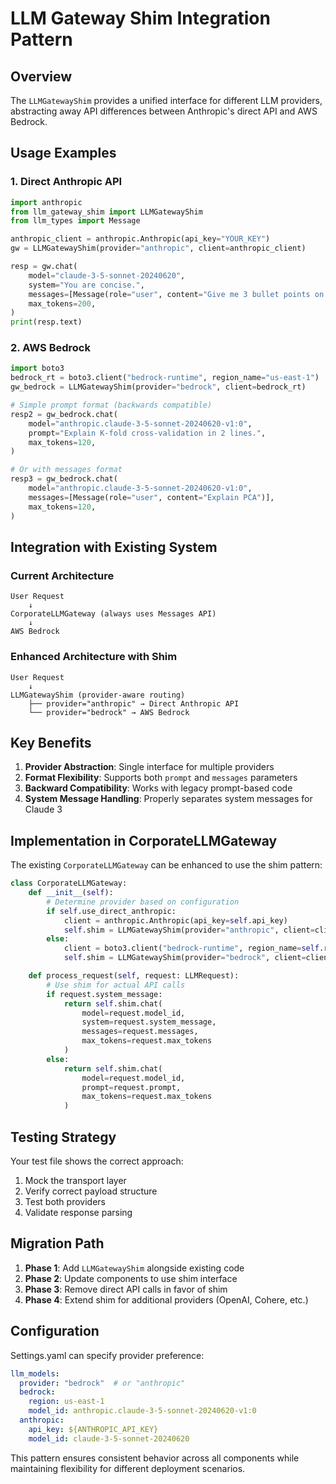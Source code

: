 # LLM Gateway Shim Integration Pattern

## Overview
The `LLMGatewayShim` provides a unified interface for different LLM providers, abstracting away API differences between Anthropic's direct API and AWS Bedrock.

## Usage Examples

### 1. Direct Anthropic API
```python
import anthropic
from llm_gateway_shim import LLMGatewayShim
from llm_types import Message

anthropic_client = anthropic.Anthropic(api_key="YOUR_KEY")
gw = LLMGatewayShim(provider="anthropic", client=anthropic_client)

resp = gw.chat(
    model="claude-3-5-sonnet-20240620",
    system="You are concise.",
    messages=[Message(role="user", content="Give me 3 bullet points on PCA.")],
    max_tokens=200,
)
print(resp.text)
```

### 2. AWS Bedrock
```python
import boto3
bedrock_rt = boto3.client("bedrock-runtime", region_name="us-east-1")
gw_bedrock = LLMGatewayShim(provider="bedrock", client=bedrock_rt)

# Simple prompt format (backwards compatible)
resp2 = gw_bedrock.chat(
    model="anthropic.claude-3-5-sonnet-20240620-v1:0",
    prompt="Explain K-fold cross-validation in 2 lines.",
    max_tokens=120,
)

# Or with messages format
resp3 = gw_bedrock.chat(
    model="anthropic.claude-3-5-sonnet-20240620-v1:0",
    messages=[Message(role="user", content="Explain PCA")],
    max_tokens=120,
)
```

## Integration with Existing System

### Current Architecture
```
User Request
    ↓
CorporateLLMGateway (always uses Messages API)
    ↓
AWS Bedrock
```

### Enhanced Architecture with Shim
```
User Request
    ↓
LLMGatewayShim (provider-aware routing)
    ├── provider="anthropic" → Direct Anthropic API
    └── provider="bedrock" → AWS Bedrock
```

## Key Benefits

1. **Provider Abstraction**: Single interface for multiple providers
2. **Format Flexibility**: Supports both `prompt` and `messages` parameters
3. **Backward Compatibility**: Works with legacy prompt-based code
4. **System Message Handling**: Properly separates system messages for Claude 3

## Implementation in CorporateLLMGateway

The existing `CorporateLLMGateway` can be enhanced to use the shim pattern:

```python
class CorporateLLMGateway:
    def __init__(self):
        # Determine provider based on configuration
        if self.use_direct_anthropic:
            client = anthropic.Anthropic(api_key=self.api_key)
            self.shim = LLMGatewayShim(provider="anthropic", client=client)
        else:
            client = boto3.client("bedrock-runtime", region_name=self.region)
            self.shim = LLMGatewayShim(provider="bedrock", client=client)

    def process_request(self, request: LLMRequest):
        # Use shim for actual API calls
        if request.system_message:
            return self.shim.chat(
                model=request.model_id,
                system=request.system_message,
                messages=request.messages,
                max_tokens=request.max_tokens
            )
        else:
            return self.shim.chat(
                model=request.model_id,
                prompt=request.prompt,
                max_tokens=request.max_tokens
            )
```

## Testing Strategy

Your test file shows the correct approach:
1. Mock the transport layer
2. Verify correct payload structure
3. Test both providers
4. Validate response parsing

## Migration Path

1. **Phase 1**: Add `LLMGatewayShim` alongside existing code
2. **Phase 2**: Update components to use shim interface
3. **Phase 3**: Remove direct API calls in favor of shim
4. **Phase 4**: Extend shim for additional providers (OpenAI, Cohere, etc.)

## Configuration

Settings.yaml can specify provider preference:
```yaml
llm_models:
  provider: "bedrock"  # or "anthropic"
  bedrock:
    region: us-east-1
    model_id: anthropic.claude-3-5-sonnet-20240620-v1:0
  anthropic:
    api_key: ${ANTHROPIC_API_KEY}
    model_id: claude-3-5-sonnet-20240620
```

This pattern ensures consistent behavior across all components while maintaining flexibility for different deployment scenarios.